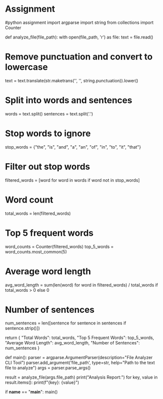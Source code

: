 # Assignment

#python assignment
import argparse
import string
from collections import Counter

def analyze_file(file_path):
    with open(file_path, 'r') as file:
        text = file.read()
    
  # Remove punctuation and convert to lowercase
  text = text.translate(str.maketrans('', '', string.punctuation)).lower()
    
  # Split into words and sentences
  words = text.split()
  sentences = text.split('.')
    
  # Stop words to ignore
  stop_words = {"the", "is", "and", "a", "an", "of", "in", "to", "it", "that"}
    
  # Filter out stop words
  filtered_words = [word for word in words if word not in stop_words]
    
  # Word count
  total_words = len(filtered_words)
    
  # Top 5 frequent words
  word_counts = Counter(filtered_words)
  top_5_words = word_counts.most_common(5)
    
  # Average word length
  avg_word_length = sum(len(word) for word in filtered_words) / total_words if total_words > 0 else 0
    
  # Number of sentences
  num_sentences = len([sentence for sentence in sentences if sentence.strip()])
    
  return {
        "Total Words": total_words,
        "Top 5 Frequent Words": top_5_words,
        "Average Word Length": avg_word_length,
        "Number of Sentences": num_sentences
    }

def main():
    parser = argparse.ArgumentParser(description="File Analyzer CLI Tool")
    parser.add_argument('file_path', type=str, help="Path to the text file to analyze")
    args = parser.parse_args()
    
  result = analyze_file(args.file_path)
    print("Analysis Report:")
    for key, value in result.items():
        print(f"{key}: {value}")

if __name__ == "__main__":
    main()
